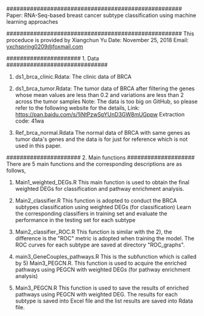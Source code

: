 ####################################################
Paper:
RNA-Seq-based breast cancer subtype classification using machine learning approaches

####################################################
This proceduce is provided by Xiangchun Yu
Date:
November 25, 2018
Email:
yxchspring0209@foxmail.com

###################### 1. Data ##############################
1) ds1_brca_clinic.Rdata:
The clinic data of BRCA

2) ds1_brca_tumor.Rdata:
The tumor data of BRCA after filtering the genes whose mean values are less than 0.2 and variations are less than 2 across the tumor samples
Note: The data is too big on GitHub, so please refer to the following website for the details,
Link: https://pan.baidu.com/s/1iNtPzwSpYUnD3GW8mUGppw 
Extraction code: 41wa 

3) Ref_brca_normal.Rdata
The normal data of BRCA with same genes as tumor data's genes and the data is for just for reference which is not used in this paper.

###################### 2. Main functions ####################
There are 5 main functions and the corresponding descriptions are as follows,
1) Main1_weighted_DEGs.R
This main function is used to obtain the final weighted DEGs for classification and pathway enrichment analysis.

2) Main2_classifier.R
This function is adopted to conduct the BRCA subtypes classification using weighted DEGs (for classification)
Learn the corresponding classifiers in training set and evaluate the performance in the testing set for each subtype

3) Main2_classifier_ROC.R
This function is similar with the 2), the difference is the "ROC" metric is adopted when training the model.
The ROC curves for each subtype are saved at directory "ROC_graphs".

4) main3_GeneCouples_pathways.R
This is the subfunction which is called by 5) Main3_PEGCN.R.
This function is used to acquire the enriched pathways using PEGCN with weighted DEGs (for pathway enrichment analysis)

5) Main3_PEGCN.R
This function is used to save the results of enriched pathways using PEGCN with weighted DEG.
The results for each subtype is saved into Excel file and the list results are saved into Rdata file.
